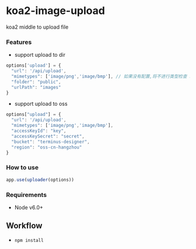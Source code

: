# koa2-image-upload

koa2 middle to upload file

### Features

- support upload to dir

```javascript
options['upload'] = {
  "url": '/api/upload',
  "mimetypes": ['image/png','image/bmp'], // 如果没有配置,将不进行类型检查 https://www.sitepoint.com/web-foundations/mime-types-complete-list/
  "folder": "public",
  "urlPath": "images"
}
```

- support upload to oss

```javascript
options["upload"] = {
  "url": '/api/upload',
  "mimetypes": ['image/png','image/bmp'],
  "accessKeyId": "key",
  "accessKeySecret": "secret",
  "bucket": "terminus-designer",
  "region": "oss-cn-hangzhou"
}
```

### How to use

```javascript
app.use(uploader(options))
```

### Requirements

- Node v6.0+

## Workflow

- `npm install`
